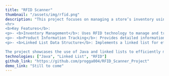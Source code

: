 ```yaml
---
title: "RFID Scanner"
thumbnail: "/assets/img/rfid.png"
description: "This project focuses on managing a store’s inventory using RFID (Radio Frequency Identification) technology as a key, built using a linked list data structure in Java. The system tracks product information and availability, providing detailed insights based on purchase history or the current location of the items.
<hr>
<b>Key Features</b>:
<p>- <b>Inventory Management</b>: Uses RFID technology to manage and track product availability in real-time.</p>
<p>- <b>Product Information Tracking</b>: Provides detailed information about each product, including purchase history and location within the store.</p>
<p>- <b>Linked List Data Structure</b>: Implements a linked list for efficient product tracking and updating of inventory records.</p>

The project showcases the use of Java and linked lists to efficiently manage inventory using RFID technology."
technologies: ["Java", "Linked List", "RFID"]
github_link: "https://github.com/progga004/RFID_Scanner_Project"
demo_link: "Still to come"
---
```

